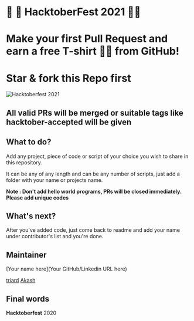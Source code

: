 # 🎃 🎯   HacktoberFest 2021  🎃🎯 
# Make your first Pull Request and earn a free T-shirt 👕👕 from GitHub!
# Star & fork this Repo first
![Hacktoberfest 2021](hac21.png)
## All valid PRs will be merged or suitable tags like hacktober-accepted will be given 

## What to do?
Add any project, piece of code or script of your choice you wish to share in this repository.

It can be any of any length and can be any number of scripts, just add a folder with your name or projects name.

**Note : Don't add hello world programs, PRs will be closed immediately. Please add unique codes**

## What's next?
After you've added code, just come back to readme and add your name under contributor's list and you're done.

## Maintainer
[Your name here](Your GitHub/Linkedin URL here)

[triard](https://github.com/triard)
[Akash](https://github.com/akashdas-0111)
## Final words
**Hacktoberfest** 2020
